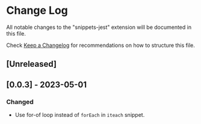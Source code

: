 # Change Log

All notable changes to the "snippets-jest" extension will be documented in this file.

Check [Keep a Changelog](http://keepachangelog.com/) for recommendations on how to structure this file.

## [Unreleased]

## [0.0.3] - 2023-05-01

### Changed

- Use for-of loop instead of `forEach` in `iteach` snippet.